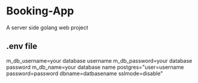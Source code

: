 # Booking-App
A server side golang web project


## .env file
m_db_username=your database username
m_db_password=your database password
m_db_name=your database name
postgres="user=username password=password dbname=datbasename sslmode=disable" 